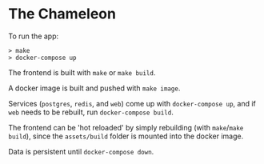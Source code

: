 # The Chameleon

To run the app:
```
> make
> docker-compose up
```

The frontend is built with `make` or `make build`.

A docker image is built and pushed with `make image`.

Services (`postgres`, `redis`, and `web`) come up with `docker-compose up`,
and if `web` needs to be rebuilt, run `docker-compose build`.

The frontend can be 'hot reloaded' by simply rebuilding (with `make`/`make build`),
since the `assets/build` folder is mounted into the docker image.

Data is persistent until `docker-compose down`.